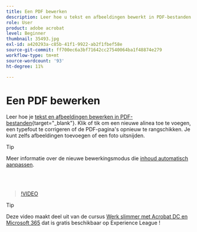 ```yaml
---
title: Een PDF bewerken
description: Leer hoe u tekst en afbeeldingen bewerkt in PDF-bestanden
role: User
product: adobe acrobat
level: Beginner
thumbnail: 35493.jpg
exl-id: a420293a-c85b-41f1-9922-ab2f1fbef58e
source-git-commit: ff700ec6a3bf71642cc27540064ba1f48874e279
workflow-type: tm+mt
source-wordcount: '93'
ht-degree: 11%

---
```


# Een PDF bewerken

Leer hoe je [tekst en afbeeldingen bewerken in PDF-bestanden](https://www.adobe.com/nl/acrobat/online/pdf-editor.html){target=&quot;_blank&quot;}. Klik of tik om een nieuwe alinea toe te voegen, een typefout te corrigeren of de PDF-pagina&#39;s opnieuw te rangschikken. Je kunt zelfs afbeeldingen toevoegen of een foto uitsnijden.

>[!TIP]
>
>Meer informatie over de nieuwe bewerkingsmodus die [inhoud automatisch aanpassen](auto-adjust-layout.md).

<br> 

>[!VIDEO](https://video.tv.adobe.com/v/35493?hidetitle=true)

>[!TIP]
>
>Deze video maakt deel uit van de cursus [Werk slimmer met Acrobat DC en Microsoft 365](https://experienceleague.adobe.com/?recommended=Acrobat-U-1-2021.microsoft365) dat is gratis beschikbaar op Experience League !
